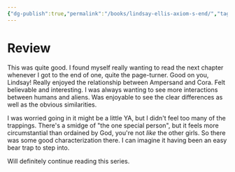 ```yaml
---
{"dg-publish":true,"permalink":"/books/lindsay-ellis-axiom-s-end/","tags":["books"],"created":"2025-09-26","updated":"2025-10-07"}
---
```



# Review

This was quite good. I found myself really wanting to read the next chapter whenever I got to the end of one, quite the page-turner. Good on you, Lindsay! Really enjoyed the relationship between Ampersand and Cora. Felt believable and interesting. I was always wanting to see more interactions between humans and aliens. Was enjoyable to see the clear differences as well as the obvious similarities.

I was worried going in it might be a little YA, but I didn't feel too many of the trappings. There's a smidge of "the one special person", but it feels more circumstantial than ordained by God, you're not *like* the other girls. So there was some good characterization there. I can imagine it having been an easy bear trap to step into.

Will definitely continue reading this series.
